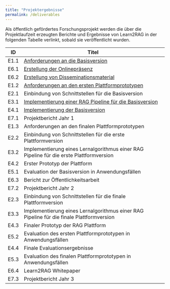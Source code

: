 ```yaml
---
title: "Projektergebnisse"
permalink: /deliverables
---
```


Als öffentlich gefördertes Forschungsprojekt werden die über die Projektlaufzeit erzeugten Berichte und Ergebnisse von Learn2RAG in der folgenden Tabelle verlinkt, sobald sie veröffentlicht wurden.

| ID   | Titel                             |
| ---  | --------------------------------- |
| E1.1 | [Anforderungen an die Basisversion](/assets/files/E1.1.pdf) |
| E6.1 | [Erstellung der Onlinepräsenz](/assets/files/E6.1.pdf) |
| E6.2 | [Erstellung von Disseminationsmaterial](/assets/files/E6.2.pdf) |
| E1.2 | [Anforderungen an den ersten Plattformprototypen](/assets/files/E1.2.pdf) |
| E2.1 | Einbindung von Schnittstellen für die Basisversion |
| E3.1 | [Implementierung einer RAG Pipeline für die Basisversion](/assets/files/E3.1.pdf) |
| E4.1 | [Implementierung der Basisversion](/assets/files/E4.1.pdf) |
| E7.1 | Projektbericht Jahr 1 |
| E1.3 | Anforderungen an den finalen Plattformprototypen |
| E2.2 | Einbindung von Schnittstellen für die erste Plattformversion |
| E3.2 | Implementierung eines Lernalgorithmus einer RAG Pipeline für die erste Plattformversion |
| E4.2 | Erster Prototyp der Plattform |
| E5.1 | Evaluation der Basisversion in Anwendungsfällen |
| E6.3 | Bericht zur Öffentlichkeitsarbeit |
| E7.2 | Projektbericht Jahr 2 |
| E2.3 | Einbindung von Schnittstellen für die finale Plattformversion |
| E3.3 | Implementierung eines Lernalgorithmus einer RAG Pipeline für die finale Plattformversion |
| E4.3 | Finaler Prototyp der RAG Plattform |
| E5.2 | Evaluation des ersten Plattformprototypen in Anwendungsfällen |
| E4.4 | Finale Evaluationsergebnisse |
| E5.3 | Evaluation des finalen Plattformprototypen in Anwendungsfällen |
| E6.4 | Learn2RAG Whitepaper |
| E7.3 | Projektbericht Jahr 3 |
